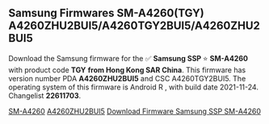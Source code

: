 <h2>Samsung Firmwares SM-A4260(TGY) A4260ZHU2BUI5/A4260TGY2BUI5/A4260ZHU2BUI5</h2>
Download the Samsung firmware for the ✅ <strong>Samsung SSP </strong> ⭐ <strong>SM-A4260</strong> with product code <strong>TGY</strong> <strong> from Hong Kong SAR China</strong>. This firmware has version number PDA <strong>A4260ZHU2BUI5</strong> and CSC A4260TGY2BUI5. The operating system of this firmware is Android R , with build date 2021-11-24. Changelist <strong>22611703</strong>.


[SM-A4260](https://samfirm.shop/samsung/model/SM-A4260)
[A4260ZHU2BUI5](https://samfirm.shop/samsung/pda/A4260ZHU2BUI5)
[Download Firmware Samsung SSP SM-A4260](https://samfirm.shop/samsung/firmware/477238)
